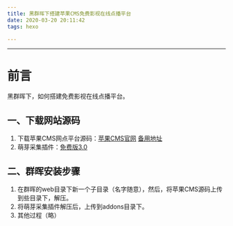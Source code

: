 ```yaml
---
title: 黑群晖下搭建苹果CMS免费影视在线点播平台
date: 2020-03-20 20:11:42
tags: hexo

---
```


---

# 前言

黑群晖下，如何搭建免费影视在线点播平台。<!---more--->

## 一、下载网站源码

1. 下载苹果CMS网点平台源码：[苹果CMS官网](http://www.maccmsv10.com/)  [备用地址](https://www.lanzous.com/iadrj9i
   )
2. 萌芽采集插件：[免费版3.0](https://www.lanzous.com/iadya3a)

## 二、群晖安装步骤

1. 在群晖的web目录下新一个子目录（名字随意），然后，将苹果CMS源码上传到些目录下，解压。
2. 将萌芽采集插件解压后，上传到addons目录下。
3. 其他过程（略）